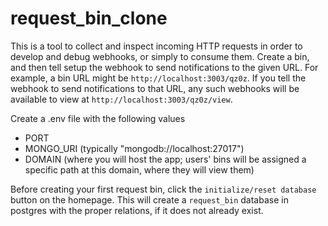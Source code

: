 # request_bin_clone 

This is a tool to collect and inspect incoming HTTP requests
in order to develop and debug webhooks, or simply to consume them. Create a bin, and then tell setup the webhook to send notifications to the given URL. For example, a bin URL might be `http://localhost:3003/qz0z`. If you tell the webhook to send notifications to that URL, any such webhooks will be available to view at `http://localhost:3003/qz0z/view`.

Create a .env file with the following values
- PORT
- MONGO_URI (typically "mongodb://localhost:27017")
- DOMAIN (where you will host the app; users' bins will be assigned a specific path at this domain, where they will view them)

Before creating your first request bin, click the `initialize/reset database` button on the homepage. This will create a `request_bin` database in postgres with the proper relations, if it does not already exist.
